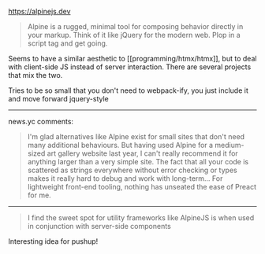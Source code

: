 https://alpinejs.dev

> Alpine is a rugged, minimal tool for composing behavior directly in your markup. Think of it like jQuery for the modern web. Plop in a script tag and get going.

Seems to have a similar aesthetic to [[programming/htmx/htmx]], but to deal with client-side JS instead of server interaction. There are several projects that mix the two.

Tries to be so small that you don't need to webpack-ify, you just include it and move forward jquery-style

---
news.yc comments:

> I'm glad alternatives like Alpine exist for small sites that don't need many additional behaviours. But having used Alpine for a medium-sized art gallery website last year, I can't really recommend it for anything larger than a very simple site. The fact that all your code is scattered as strings everywhere without error checking or types makes it really hard to debug and work with long-term...
> For lightweight front-end tooling, nothing has unseated the ease of Preact for me.

---

> I find the sweet spot for utility frameworks like AlpineJS is when used in conjunction with server-side components

Interesting idea for pushup!